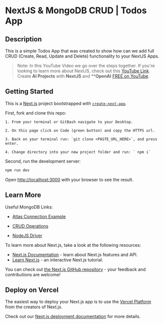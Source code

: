 # NextJS & MongoDB CRUD | Todos App

## Description

This is a simple Todos App that was created to show how can we add full CRUD (Create, Read, Update and Delete) functionality to your NextJS Apps.

>Note:
> In this YouTube Video we go over the steps together.
>If you're looking to learn more about NextJS, check out this [YouTube Link](https://youtu.be/lfenDlOFycw?si=UCyJBg8vNlOhmOBM).
>Create **AI Projects** with **NextJS** and ****OpenAI** [FREE on YouTube](https://youtu.be/SaKVX8vzzZc?si=KJkkCpijNVjHhivu).


## Getting Started
This is a [Next.js](https://nextjs.org/) project bootstrapped with [`create-next-app`](https://github.com/vercel/next.js/tree/canary/packages/create-next-app).

First, fork and clone this repo:

    1. From your terminal or GitBash navigate to your Desktop.

    2. On this page click on Code (green button) and copy the HTTPS url.

    3. Back on your terminal run: `git clone <PASTE_URL_HERE>`, and press enter.

    4. Change directory into your new project folder and run: ` npm i` 

Second, run the development server:

```bash
npm run dev
```

Open [http://localhost:3000](http://localhost:3000) with your browser to see the result.

## Learn More

Useful MongoDB Links:

- [Atlas Connection Example](https://www.mongodb.com/docs/drivers/node/current/fundamentals/connection/connect/#atlas-connection-example)

- [CRUD Operations](https://www.mongodb.com/docs/drivers/node/current/fundamentals/crud/#crud-operations)

- [NodeJS Driver](https://mongodb.github.io/node-mongodb-native/6.8/classes/MongoClient.html)


To learn more about Next.js, take a look at the following resources:

- [Next.js Documentation](https://nextjs.org/docs) - learn about Next.js features and API.
- [Learn Next.js](https://nextjs.org/learn) - an interactive Next.js tutorial.

You can check out [the Next.js GitHub repository](https://github.com/vercel/next.js/) - your feedback and contributions are welcome!

## Deploy on Vercel

The easiest way to deploy your Next.js app is to use the [Vercel Platform](https://vercel.com/new?utm_medium=default-template&filter=next.js&utm_source=create-next-app&utm_campaign=create-next-app-readme) from the creators of Next.js.

Check out our [Next.js deployment documentation](https://nextjs.org/docs/deployment) for more details.
